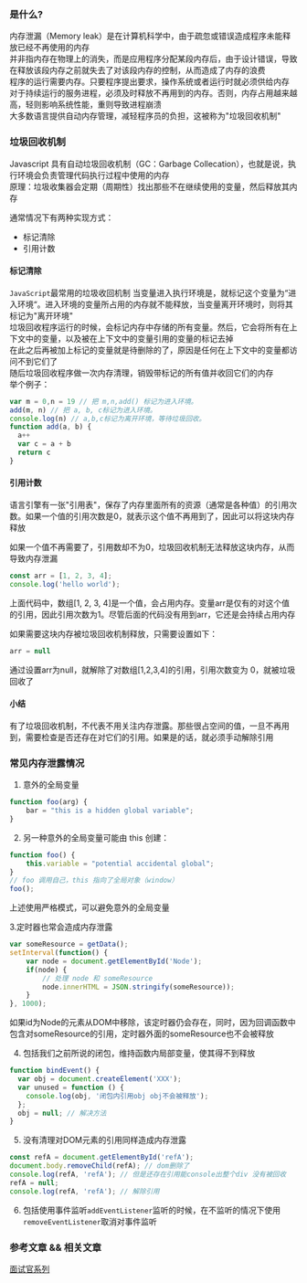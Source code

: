 ### 是什么?
内存泄漏（Memory leak）是在计算机科学中，由于疏忽或错误造成程序未能释放已经不再使用的内存<br>
并非指内存在物理上的消失，而是应用程序分配某段内存后，由于设计错误，导致在释放该段内存之前就失去了对该段内存的控制，从而造成了内存的浪费<br>
程序的运行需要内存。只要程序提出要求，操作系统或者运行时就必须供给内存<br>
对于持续运行的服务进程，必须及时释放不再用到的内存。否则，内存占用越来越高，轻则影响系统性能，重则导致进程崩溃<br>
大多数语言提供自动内存管理，减轻程序员的负担，这被称为"垃圾回收机制"

### 垃圾回收机制
Javascript 具有自动垃圾回收机制（GC：Garbage Collecation），也就是说，执行环境会负责管理代码执行过程中使用的内存<br>
原理：垃圾收集器会定期（周期性）找出那些不在继续使用的变量，然后释放其内存<br>

通常情况下有两种实现方式：
- 标记清除
- 引用计数

#### 标记清除
`JavaScript`最常用的垃圾收回机制
当变量进入执行环境是，就标记这个变量为“进入环境“。进入环境的变量所占用的内存就不能释放，当变量离开环境时，则将其标记为"离开环境"<br>
垃圾回收程序运行的时候，会标记内存中存储的所有变量。然后，它会将所有在上下文中的变量，以及被在上下文中的变量引用的变量的标记去掉<br>
在此之后再被加上标记的变量就是待删除的了，原因是任何在上下文中的变量都访问不到它们了<br>
随后垃圾回收程序做一次内存清理，销毁带标记的所有值并收回它们的内存<br>
举个例子：
```js
var m = 0,n = 19 // 把 m,n,add() 标记为进入环境。
add(m, n) // 把 a, b, c标记为进入环境。
console.log(n) // a,b,c标记为离开环境，等待垃圾回收。
function add(a, b) {
  a++
  var c = a + b
  return c
}
```
#### 引用计数

语言引擎有一张"引用表"，保存了内存里面所有的资源（通常是各种值）的引用次数。如果一个值的引用次数是0，就表示这个值不再用到了，因此可以将这块内存释放

如果一个值不再需要了，引用数却不为0，垃圾回收机制无法释放这块内存，从而导致内存泄漏
```js
const arr = [1, 2, 3, 4];
console.log('hello world');
```
上面代码中，数组[1, 2, 3, 4]是一个值，会占用内存。变量arr是仅有的对这个值的引用，因此引用次数为1。尽管后面的代码没有用到arr，它还是会持续占用内存

如果需要这块内存被垃圾回收机制释放，只需要设置如下：
```js
arr = null
```
通过设置arr为null，就解除了对数组[1,2,3,4]的引用，引用次数变为 0，就被垃圾回收了
#### 小结
有了垃圾回收机制，不代表不用关注内存泄露。那些很占空间的值，一旦不再用到，需要检查是否还存在对它们的引用。如果是的话，就必须手动解除引用

### 常见内存泄露情况
1. 意外的全局变量
```js
function foo(arg) {
    bar = "this is a hidden global variable";
}
```
2. 另一种意外的全局变量可能由 this 创建：
```js
function foo() {
    this.variable = "potential accidental global";
}
// foo 调用自己，this 指向了全局对象（window）
foo();
```
上述使用严格模式，可以避免意外的全局变量

3.定时器也常会造成内存泄露
```js
var someResource = getData();
setInterval(function() {
    var node = document.getElementById('Node');
    if(node) {
        // 处理 node 和 someResource
        node.innerHTML = JSON.stringify(someResource));
    }
}, 1000);
```
如果id为Node的元素从DOM中移除，该定时器仍会存在，同时，因为回调函数中包含对someResource的引用，定时器外面的someResource也不会被释放

4. 包括我们之前所说的闭包，维持函数内局部变量，使其得不到释放
```js
function bindEvent() {
  var obj = document.createElement('XXX');
  var unused = function () {
    console.log(obj, '闭包内引用obj obj不会被释放');
  };
  obj = null; // 解决方法
}
```
5. 没有清理对DOM元素的引用同样造成内存泄露
```js
const refA = document.getElementById('refA');
document.body.removeChild(refA); // dom删除了
console.log(refA, 'refA'); // 但是还存在引用能console出整个div 没有被回收
refA = null;
console.log(refA, 'refA'); // 解除引用
```
6. 包括使用事件监听`addEventListener`监听的时候，在不监听的情况下使用`removeEventListener`取消对事件监听
### 参考文章 && 相关文章
[面试官系列](https://vue3js.cn/interview/JavaScript/memory_leak.html#%E4%B8%80%E3%80%81%E6%98%AF%E4%BB%80%E4%B9%88)